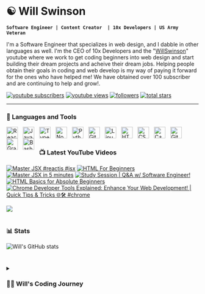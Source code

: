# ☯ Will Swinson

**`Software Engineer | Content Creator  | 10x Developers | US Army Veteran`**

I'm a Software Engineer that specializes in web design, and I dabble in other languages as well. I'm the CEO of 10x Developers and the "[WillSwinson][youtube]" youtube where we work to get coding beginners into web design and start building their dream projects and acheive their dream jobs. Helping people obtain their goals in coding and web develop is my way of paying it forward for the ones who have helped me! We have obtained over 100 subscriber and are continuing to help and grow!.

   <p align="left">
      <a href="https://www.youtube.com/channel/UC7VmhGsLfRXzoP1qAQtaL9Q?sub_confirmation=1">
         <img alt="youtube subscribers" title="Subscribe to my YouTube channel" src="https://custom-icon-badges.demolab.com/youtube/channel/subscribers/UC2WHjPDvbE6O328n17ZGcfg?color=%23E05D44&label=SUBSCRIBE&logo=video&logoColor=white&style=for-the-badge&labelColor=CE4630"/></a> 
      <a href="https://www.youtube.com/channel/UC7VmhGsLfRXzoP1qAQtaL9Q">
         <img alt="youtube views" title="YouTube views" src="https://custom-icon-badges.demolab.com/youtube/channel/views/UC2WHjPDvbE6O328n17ZGcfg?color=%23E1AD0E&logo=eye&logoColor=white&style=for-the-badge&labelColor=C79600"/></a> 
      <a href="https://github.com/Will-Swinson?tab=followers">
         <img alt="followers" title="Follow me on Github" src="https://custom-icon-badges.demolab.com/github/followers/ForrestKnight?color=236ad3&labelColor=1155ba&style=for-the-badge&logo=person-add&label=Follow&logoColor=white"/></a>
      <a href="https://github.com/Will-Swinson?tab=repositories&sort=stargazers">
         <img alt="total stars" title="Total stars on GitHub" src="https://custom-icon-badges.demolab.com/github/stars/ForrestKnight?color=55960c&style=for-the-badge&labelColor=488207&logo=star"/></a>
   </p>

---

### 🧰 Languages and Tools


<img align="left" alt="React" width="30px" style="padding-right:10px;" src="https://cdn.jsdelivr.net/gh/devicons/devicon/icons/react/react-original.svg" />
<img align="left" alt="JavaScript" width="30px" style="padding-right:10px;" src="https://cdn.jsdelivr.net/gh/devicons/devicon/icons/javascript/javascript-plain.svg" />
<img align="left" alt="TypeScript" width="30px" style="padding-right:10px;" src="https://cdn.jsdelivr.net/gh/devicons/devicon/icons/typescript/typescript-plain.svg" />
<img align="left" alt="NodeJS" width="30px" style="padding-right:10px;" src="https://cdn.jsdelivr.net/gh/devicons/devicon/icons/nodejs/nodejs-original.svg" />
<img align="left" alt="Python" width="30px" style="padding-right:10px;" src="https://cdn.jsdelivr.net/gh/devicons/devicon/icons/python/python-plain.svg" />
<img align="left" alt="Git" width="30px" style="padding-right:10px;" src="https://cdn.jsdelivr.net/gh/devicons/devicon/icons/git/git-original.svg" />
<img align="left" alt="Linux" width="30px" style="padding-right:10px;" src="https://cdn.jsdelivr.net/gh/devicons/devicon/icons/linux/linux-original.svg" />
<img align="left" alt="HTML" width="30px" style="padding-right:10px;" src="https://cdn.jsdelivr.net/gh/devicons/devicon/icons/html5/html5-plain.svg" />
<img align="left" alt="CSS" width="30px" style="padding-right:10px;" src="https://cdn.jsdelivr.net/gh/devicons/devicon/icons/css3/css3-plain.svg" />
<img align="left" alt="C++" width="30px" style="padding-right:10px;" src="https://cdn.jsdelivr.net/gh/devicons/devicon/icons/cplusplus/cplusplus-line.svg" />
<img align="left" alt="GitHub" width="30px" style="padding-right:10px;" src="https://cdn.jsdelivr.net/gh/devicons/devicon/icons/github/github-original.svg" />
<img align="left" alt="Gradle" width="30px" style="padding-right:10px;" src="https://cdn.jsdelivr.net/gh/devicons/devicon/icons/gradle/gradle-plain.svg" />
<img align="left" alt="Bash" width="30px" style="padding-right:10px;" src="https://cdn.jsdelivr.net/gh/devicons/devicon/icons/bash/bash-original.svg" />
<br />

#

### 📺 Latest YouTube Videos

<!-- BEGIN YOUTUBE-CARDS -->
[![Master JSX  #reactjs #jsx](https://ytcards.demolab.com/?id=Vu3ruv6A4iQ&title=Master+JSX++%23reactjs+%23jsx&lang=en&timestamp=1695860497&background_color=%230d1117&title_color=%23ffffff&stats_color=%23dedede&max_title_lines=1&width=250&border_radius=5 "Master JSX  #reactjs #jsx")](https://www.youtube.com/watch?v=Vu3ruv6A4iQ)
[![HTML For Beginners](https://ytcards.demolab.com/?id=pNMDMGmAHb0&title=HTML+For+Beginners&lang=en&timestamp=1695860355&background_color=%230d1117&title_color=%23ffffff&stats_color=%23dedede&max_title_lines=1&width=250&border_radius=5 "HTML For Beginners")](https://www.youtube.com/watch?v=pNMDMGmAHb0)
[![Master JSX in 5 minutes](https://ytcards.demolab.com/?id=7_75bjxO5Ks&title=Master+JSX+in+5+minutes&lang=en&timestamp=1695854040&background_color=%230d1117&title_color=%23ffffff&stats_color=%23dedede&max_title_lines=1&width=250&border_radius=5 "Master JSX in 5 minutes")](https://www.youtube.com/watch?v=7_75bjxO5Ks)
[![Study Session | Q&A w/ Software Engineer!](https://ytcards.demolab.com/?id=7fDnPy-FsQ0&title=Study+Session+%7C+Q%26A+w%2F+Software+Engineer%21&lang=en&timestamp=1695737595&background_color=%230d1117&title_color=%23ffffff&stats_color=%23dedede&max_title_lines=1&width=250&border_radius=5 "Study Session | Q&A w/ Software Engineer!")](https://www.youtube.com/watch?v=7fDnPy-FsQ0)
[![HTML Basics for Absolute Beginners](https://ytcards.demolab.com/?id=2yAPH4XV768&title=HTML+Basics+for+Absolute+Beginners&lang=en&timestamp=1695684862&background_color=%230d1117&title_color=%23ffffff&stats_color=%23dedede&max_title_lines=1&width=250&border_radius=5 "HTML Basics for Absolute Beginners")](https://www.youtube.com/watch?v=2yAPH4XV768)
[![Chrome Developer Tools Explained: Enhance Your Web Development! | Quick Tips & Tricks 🌐🛠️  #chrome](https://ytcards.demolab.com/?id=SqDAlhBdyAA&title=Chrome+Developer+Tools+Explained%3A+Enhance+Your+Web+Development%21+%7C+Quick+Tips+%26+Tricks+%F0%9F%8C%90%F0%9F%9B%A0%EF%B8%8F++%23chrome&lang=en&timestamp=1695421563&background_color=%230d1117&title_color=%23ffffff&stats_color=%23dedede&max_title_lines=1&width=250&border_radius=5 "Chrome Developer Tools Explained: Enhance Your Web Development! | Quick Tips & Tricks 🌐🛠️  #chrome")](https://www.youtube.com/watch?v=SqDAlhBdyAA)
<!-- END YOUTUBE-CARDS -->

[<img src="https://custom-icon-badges.demolab.com/badge/-Subscribe%20For%20More-red?style=for-the-badge&logo=video&logoColor=white"/>](https://www.youtube.com/c/UC7VmhGsLfRXzoP1qAQtaL9Q?sub_confirmation=1)

#

### 📊 Stats

![Will's GitHub stats](https://github-readme-stats.vercel.app/api?username=will-swinson&show_icons=true&theme=gruvbox)

<!-- ![GitHub Streak](https://streak-stats.demolab.com?user=Will-Swinson&theme=gruvbox&border_radius=4.5) -->

#

<details>
 <summary><h3>👨‍💻 Will's Coding Journey</h3></summary>
   I've never been good at anything naturally, so I realized this young and I started to practice thing I'd like to get better at. I picked up coding with Galvanize's Operation Level Up bootcamp in Feb 2023 6 months before exiting the Military. After that I began going down the rabit whole of wanting to learn lots about many different technologies. Fast forward to today and I'm currently working on my new website, content and a few other projects. I'm also working on a few other projects that I'm excited to share with you all soon!

[website]: https://www.will-swinson.com/
[youtube]: https://www.youtube.com/@WillSwinson